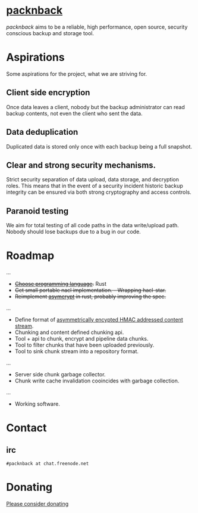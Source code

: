 # [packnback](https://packnback.github.io)

*packnback* aims to be a reliable, high performance, open source, security conscious backup and storage
tool.

# Aspirations

Some aspirations for the project, what we are striving for.

## Client side encryption

Once data leaves a client, nobody but the backup administrator can read backup contents, not even
the client who sent the data.

## Data deduplication

Duplicated data is stored only once with each backup being a full snapshot.

## Clear and strong security mechanisms.

Strict security separation of data upload, data storage, and decryption roles.
This means that in the event of a security incident historic backup integrity can be ensured via
both strong cryptography and access controls.

## Paranoid testing

We aim for total testing of all code paths in the data write/upload path. Nobody should lose backups
due to a bug in our code.

# Roadmap

...

- ~~[Choose programming language](https://packnback.github.io/blog/programming_languages/).~~ Rust
- ~~Get small portable nacl implementation. - Wrapping hacl-star.~~
- ~~Reimplement [asymcrypt](https://packnback.github.io/blog/asymmetric_encryption/) in rust, probably improving the spec.~~

...

- Define format of [asymmetrically encypted HMAC addressed content stream](https://packnback.github.io/blog/dedup_and_encryption/).
- Chunking and content defined chunking api.
- Tool + api to chunk, encrypt and pipeline data chunks.
- Tool to filter chunks that have been uploaded previously.
- Tool to sink chunk stream into a repository format.

...

- Server side chunk garbage collector.
- Chunk write cache invalidation cooincides with garbage collection.

...

- Working software.

# Contact

## irc
```#packnback at chat.freenode.net```

# Donating

[Please consider donating](https://packnback.github.io/donate/)